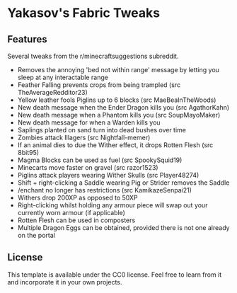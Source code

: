 # Yakasov's Fabric Tweaks

## Features

Several tweaks from the r/minecraftsuggestions subreddit.

- Removes the annoying 'bed not within range' message by letting you sleep at any interactable range
- Feather Falling prevents crops from being trampled (src TheAverageRedditor23)
- Yellow leather fools Piglins up to 6 blocks (src MaeBeaInTheWoods)
- New death message when the Ender Dragon kills you (src AgathorKahn)
- New death message when a Phantom kills you (src SoupMayoMaker)
- New death message for when a Warden kills you
- Saplings planted on sand turn into dead bushes over time 
- Zombies attack Illagers (src Nightfall-memer)
- If an animal dies to due the Wither effect, it drops Rotten Flesh (src 8bit95)
- Magma Blocks can be used as fuel (src SpookySquid19)
- Minecarts move faster on gravel (src razor1523)
- Piglins attack players wearing Wither Skulls (src Player48274)
- Shift + right-clicking a Saddle wearing Pig or Strider removes the Saddle
- /enchant no longer has restrictions (src KamikazeSenpai21)
- Withers drop 200XP as opposed to 50XP 
- Right-clicking whilst holding any armour piece will swap out your currently worn armour (if applicable)
- Rotten Flesh can be used in composters
- Multiple Dragon Eggs can be obtained, provided there is not one already on the portal

## License

This template is available under the CC0 license. Feel free to learn from it and incorporate it in your own projects.
